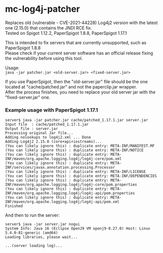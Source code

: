 # mc-log4j-patcher

Replaces old (vulnerable - CVE-2021-44228) Log4j2 version with the latest one (2.15.0) that contains the JNDI RCE fix.\
Tested on Spigot 1.12.2, PaperSpigot 1.8.8, PaperSpigot 1.17.1

This is intended to fix servers that are currently unsupported, such as PaperSpigot 1.8.8\
Please check if your current server software has an official release fixing the vulnerability before using this tool.

Usage:\
`java -jar patcher.jar <old-server.jar> <fixed-server.jar>`

If you use PaperSpigot, then the "old-server.jar" file should be the one located at "cache/patched.jar" and not the paperclip.jar wrapper.\
After the process finishes, you need to replace your old server jar with the "fixed-server.jar" one.

### Example usage with PaperSpigot 1.17.1
```
server$ java -jar patcher.jar cache/patched_1.17.1.jar server.jar
Input file  : cache/patched_1.17.1.jar
Output file : server.jar
Processing original Jar file...
Adding nolookups to log4j2.xml ... Done
Adding Log4j2 2.15.0 (core+api+iostreams)... 
(You can likely ignore this) : duplicate entry: META-INF/MANIFEST.MF
(You can likely ignore this) : duplicate entry: META-INF/NOTICE
(You can likely ignore this) : duplicate entry: META-INF/maven/org.apache.logging.log4j/log4j-core/pom.xml
(You can likely ignore this) : duplicate entry: META-INF/services/javax.annotation.processing.Processor
(You can likely ignore this) : duplicate entry: META-INF/LICENSE
(You can likely ignore this) : duplicate entry: META-INF/DEPENDENCIES
(You can likely ignore this) : duplicate entry: META-INF/maven/org.apache.logging.log4j/log4j-core/pom.properties
(You can likely ignore this) : duplicate entry: META-INF/maven/org.apache.logging.log4j/log4j-api/pom.properties
(You can likely ignore this) : duplicate entry: META-INF/maven/org.apache.logging.log4j/log4j-api/pom.xml
Finished
```

And then to run the server:
```
server$ java -jar server.jar nogui
System Info: Java 16 (Eclipse OpenJ9 VM openj9-0.27.0) Host: Linux 5.4.0-81-generic (amd64)
Loading libraries, please wait...

...(server loading log)...
```
